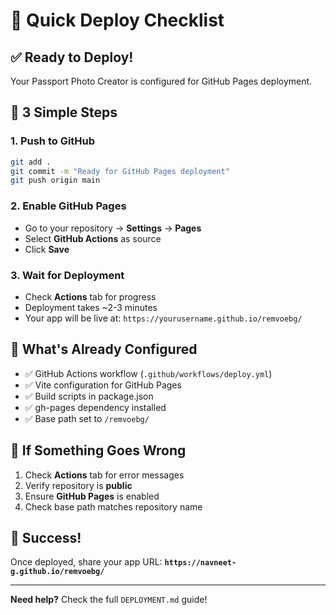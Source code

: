 # 🚀 Quick Deploy Checklist

## ✅ **Ready to Deploy!**

Your Passport Photo Creator is configured for GitHub Pages deployment.

## 🎯 **3 Simple Steps**

### **1. Push to GitHub**
```bash
git add .
git commit -m "Ready for GitHub Pages deployment"
git push origin main
```

### **2. Enable GitHub Pages**
- Go to your repository → **Settings** → **Pages**
- Select **GitHub Actions** as source
- Click **Save**

### **3. Wait for Deployment**
- Check **Actions** tab for progress
- Deployment takes ~2-3 minutes
- Your app will be live at: `https://yourusername.github.io/remvoebg/`

## 🔧 **What's Already Configured**

- ✅ GitHub Actions workflow (`.github/workflows/deploy.yml`)
- ✅ Vite configuration for GitHub Pages
- ✅ Build scripts in package.json
- ✅ gh-pages dependency installed
- ✅ Base path set to `/remvoebg/`

## 🚨 **If Something Goes Wrong**

1. Check **Actions** tab for error messages
2. Verify repository is **public**
3. Ensure **GitHub Pages** is enabled
4. Check base path matches repository name

## 🎉 **Success!**

Once deployed, share your app URL:
**`https://navneet-g.github.io/remvoebg/`**

---

**Need help?** Check the full `DEPLOYMENT.md` guide!
